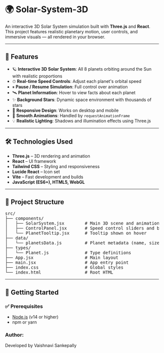 # 🌍 Solar-System-3D

An interactive 3D Solar System simulation built with **Three.js** and **React**. This project features realistic planetary motion, user controls, and immersive visuals — all rendered in your browser.

---

## 🌌 Features

- 🪐 **Interactive 3D Solar System**: All 8 planets orbiting around the Sun with realistic proportions  
- ⏱ **Real-time Speed Controls**: Adjust each planet's orbital speed  
- ⏸ **Pause / Resume Simulation**: Full control over animation  
- 🛰 **Planet Information**: Hover to view facts about each planet  
- ✨ **Background Stars**: Dynamic space environment with thousands of stars  
- 📱 **Responsive Design**: Works on desktop and mobile  
- 🧭 **Smooth Animations**: Handled by `requestAnimationFrame`  
- 💡 **Realistic Lighting**: Shadows and illumination effects using Three.js

---

## 🛠️ Technologies Used

- **Three.js** – 3D rendering and animation  
- **React** – UI framework  
- **Tailwind CSS** – Styling and responsiveness  
- **Lucide React** – Icon set  
- **Vite** – Fast development and builds  
- **JavaScript (ES6+), HTML5, WebGL**

---

## 📁 Project Structure

<pre>
src/
├── components/
│   ├── SolarSystem.jsx        # Main 3D scene and animation logic
│   ├── ControlPanel.jsx       # Speed control sliders and buttons
│   └── PlanetTooltip.jsx      # Tooltip shown on hover
├── data/
│   └── planetsData.js         # Planet metadata (name, size, speed)
├── types/
│   └── Planet.js              # Type definitions
├── App.jsx                    # Main layout
├── main.jsx                   # App entry point
├── index.css                  # Global styles
└── index.html                 # Root HTML
</pre>

---

## 🚀 Getting Started

### ✅ Prerequisites
- [Node.js](https://nodejs.org/) (v14 or higher)
- npm or yarn

### Author:
Developed by Vaishnavi Sankepally
